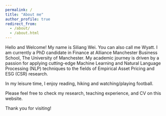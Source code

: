 ```yaml
---
permalink: /
title: "About me"
author_profile: true
redirect_from: 
  - /about/
  - /about.html
---
```


Hello and Welcome! My name is Siliang Wei. You can also call me Wyatt. 
I am currently a PhD candidate in Finance at Alliance Manchester 
Business School, The University of Manchester. My academic journey is 
driven by a passion for applying cutting-edge Machine Learning and 
Natural Language Processing (NLP) techniques to the fields of 
Empirical Asset Pricing and ESG (CSR) research.

In my leisure time, I enjoy reading, hiking and watching/playing football.

Please feel free to check my research, teaching experience, and 
CV on this website.

Thank you for visiting!